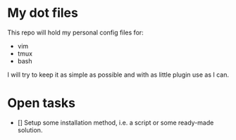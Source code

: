# My dot files
This repo will hold my personal config files for:
- vim
- tmux
- bash

I will try to keep it as simple as possible and with as little plugin use as I can.

# Open tasks
- [] Setup some installation method, i.e. a script or some ready-made solution.
